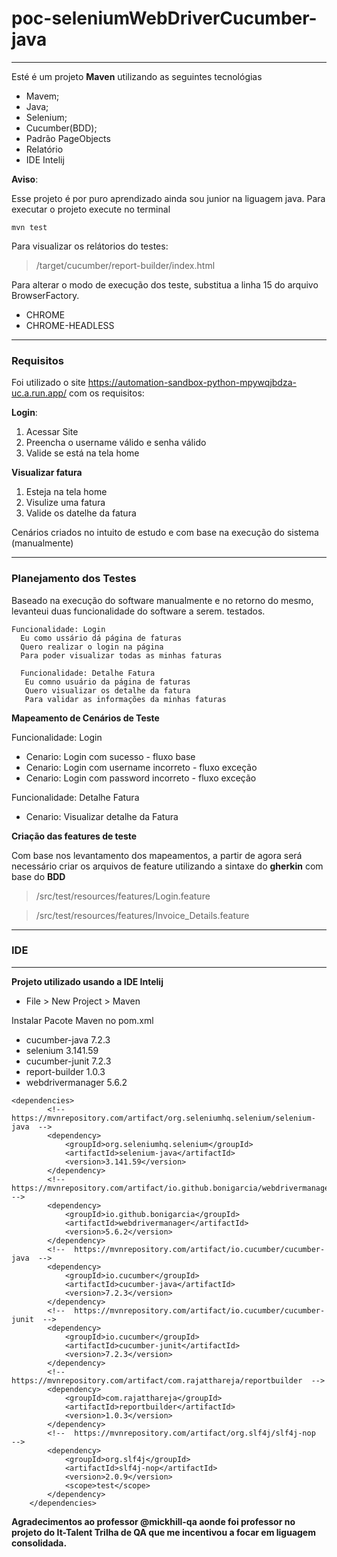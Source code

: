 # poc-seleniumWebDriverCucumber-java

---

Esté é um projeto **Maven** utilizando as seguintes tecnológias

 - Mavem;
 - Java;
 - Selenium;
 - Cucumber(BDD);
 - Padrão PageObjects
 - Relatório
 - IDE Intelij

**Aviso**:

Esse projeto é por puro aprendizado ainda sou junior na liguagem java.
Para executar o projeto execute no terminal 

``mvn test``

Para visualizar os relátorios do testes:

> /target/cucumber/report-builder/index.html

Para alterar o modo de execução dos teste, substitua a linha 15 do arquivo BrowserFactory.

- CHROME 
- CHROME-HEADLESS

___

### Requisitos

Foi utilizado o site https://automation-sandbox-python-mpywqjbdza-uc.a.run.app/ com os requisitos:

**Login**:
1. Acessar Site 
2. Preencha o username válido e senha válido
3. Valide se está na tela home


**Visualizar fatura**
1. Esteja na tela home
2. Visulize uma fatura
3. Valide os datelhe da fatura

Cenários criados no intuito de estudo e com base na execução do sistema (manualmente)

---

### Planejamento dos Testes
Baseado na execução do software manualmente e no retorno do mesmo, levanteui duas funcionalidade do software a serem.
testados.

```
Funcionalidade: Login
  Eu como ussário dá página de faturas
  Quero realizar o login na página
  Para poder visualizar todas as minhas faturas
```

```
  Funcionalidade: Detalhe Fatura
   Eu comno usuário da página de faturas 
   Quero visualizar os detalhe da fatura 
   Para validar as informações da minhas faturas 
```

**Mapeamento de Cenários de Teste**

Funcionalidade: Login

- Cenario: Login com sucesso - fluxo base
- Cenario: Login com username incorreto - fluxo exceção
- Cenario: Login com password incorreto - fluxo exceção


Funcionalidade: Detalhe Fatura

-  Cenario: Visualizar detalhe da Fatura

**Criação das features de teste**

Com base nos levantamento dos mapeamentos, a partir de agora será necessário criar os arquivos de feature
utilizando a sintaxe do **gherkin** com base do **BDD**

> /src/test/resources/features/Login.feature

> /src/test/resources/features/Invoice_Details.feature

---

### IDE

---
**Projeto utilizado usando a IDE Intelij**

- File > New Project > Maven

Instalar Pacote Maven no pom.xml

- cucumber-java 7.2.3
- selenium 3.141.59
- cucumber-junit 7.2.3
- report-builder 1.0.3
- webdrivermanager 5.6.2

```
<dependencies>
        <!--  https://mvnrepository.com/artifact/org.seleniumhq.selenium/selenium-java  -->
        <dependency>
            <groupId>org.seleniumhq.selenium</groupId>
            <artifactId>selenium-java</artifactId>
            <version>3.141.59</version>
        </dependency>
        <!--  https://mvnrepository.com/artifact/io.github.bonigarcia/webdrivermanager  -->
        <dependency>
            <groupId>io.github.bonigarcia</groupId>
            <artifactId>webdrivermanager</artifactId>
            <version>5.6.2</version>
        </dependency>
        <!--  https://mvnrepository.com/artifact/io.cucumber/cucumber-java  -->
        <dependency>
            <groupId>io.cucumber</groupId>
            <artifactId>cucumber-java</artifactId>
            <version>7.2.3</version>
        </dependency>
        <!--  https://mvnrepository.com/artifact/io.cucumber/cucumber-junit  -->
        <dependency>
            <groupId>io.cucumber</groupId>
            <artifactId>cucumber-junit</artifactId>
            <version>7.2.3</version>
        </dependency>
        <!--  https://mvnrepository.com/artifact/com.rajatthareja/reportbuilder  -->
        <dependency>
            <groupId>com.rajatthareja</groupId>
            <artifactId>reportbuilder</artifactId>
            <version>1.0.3</version>
        </dependency>
        <!--  https://mvnrepository.com/artifact/org.slf4j/slf4j-nop  -->
        <dependency>
            <groupId>org.slf4j</groupId>
            <artifactId>slf4j-nop</artifactId>
            <version>2.0.9</version>
            <scope>test</scope>
        </dependency>
    </dependencies>
```


**Agradecimentos ao professor @mickhill-qa
aonde foi professor no projeto do It-Talent Trilha de QA que me incentivou a focar em liguagem consolidada.**